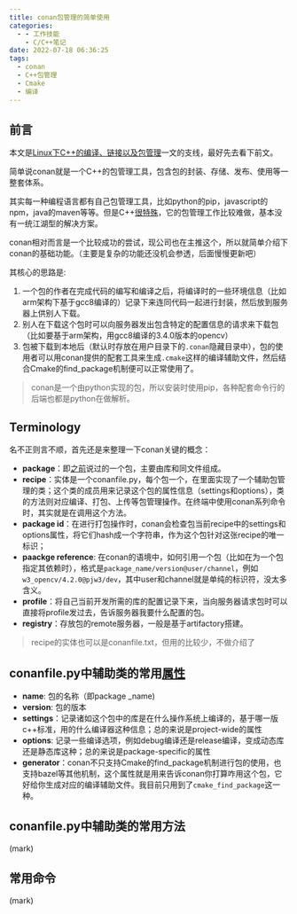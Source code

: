 ```yaml
---
title: conan包管理的简单使用
categories:
  - - 工作技能
    - C/C++笔记
date: 2022-07-18 06:36:25
tags:
  - conan
  - C++包管理
  - Cmake
  - 编译
---
```

## 前言
本文是[Linux下C++的编译、链接以及包管理](mark)一文的支线，最好先去看下前文。

简单说conan就是一个C++的包管理工具，包含包的封装、存储、发布、使用等一整套体系。

其实每一种编程语言都有自己包管理工具，比如python的pip，javascript的npm，java的maven等等。但是C++[很特殊](https://www.zhihu.com/question/26117075/answer/86056267)，它的包管理工作比较难做，基本没有一统江湖型的解决方案。

conan相对而言是一个比较成功的尝试，现公司也在主推这个，所以就简单介绍下conan的基础功能。（主要是复杂的功能还没机会参透，后面慢慢更新吧）

其核心的思路是:
1. 一个包的作者在完成代码的编写和编译之后，将编译时的一些环境信息（比如arm架构下基于gcc8编译的）记录下来连同代码一起进行封装，然后放到服务器上供别人下载。
2. 别人在下载这个包时可以向服务器发出包含特定的配置信息的请求来下载包（比如要基于arm架构，用gcc8编译的3.4.0版本的opencv）
3. 包被下载到本地后（默认时存放在用户目录下的`.conan`隐藏目录中），包的使用者可以用conan提供的配套工具来生成`.cmake`这样的编译辅助文件，然后结合Cmake的find_package机制便可以正常使用了。

> conan是一个由python实现的包，所以安装时使用pip，各种配套命令行的后端也都是python在做解析。

## Terminology
名不正则言不顺，首先还是来整理一下conan关键的概念：
- **package**：即[之前](mark)说过的一个包，主要由库和同文件组成。
- **recipe**：实体是一个conanfile.py，每个包一个，在里面实现了一个辅助包管理的类；这个类的成员用来记录这个包的属性信息（settings和options），类的方法则对应编译、打包、上传等包管理操作。在终端中使用conan系列命令时，其实就是在调用这个方法。
- **package id**：在进行打包操作时，conan会检查包当前recipe中的settings和options属性，将它们hash成一个字符串，作为这个包针对这张recipe的唯一标识；
- **paackge reference**: 在conan的语境中，如何引用一个包（比如在为一个包指定其依赖时），格式是`package_name/version@user/channel`，例如`w3_opencv/4.2.0@pjw3/dev`，其中user和channel就是单纯的标识符，没太多含义。
- **profile**：将自己当前开发所需的库的配置记录下来，当向服务器请求包时可以直接将profile发过去，告诉服务器我要什么配置的包。
- **registry**：存放包的remote服务器，一般是基于artifactory搭建。

> recipe的实体也可以是conanfile.txt，但用的比较少，不做介绍了

## conanfile.py中辅助类的常用[属性](https://docs.conan.io/en/latest/reference/conanfile/attributes.html)
- **name**: 包的名称（即package _name)
- **version**: 包的版本
- **settings**：记录诸如这个包中的库是在什么操作系统上编译的，基于哪一版c++标准，用的什么编译器这种信息；总的来说是project-wide的属性
- **options**: 记录一些编译选项，例如debug编译还是release编译，变成动态库还是静态库这种；总的来说是package-specific的属性
- **generator**：conan不只支持Cmake的find_package机制进行包的使用，也支持bazel等其他机制，这个属性就是用来告诉conan你打算咋用这个包，它好给你生成对应的编译辅助文件。我目前只用到了`cmake_find_package`这一种。

## conanfile.py中辅助类的常用方法
(mark)

## 常用命令
(mark)